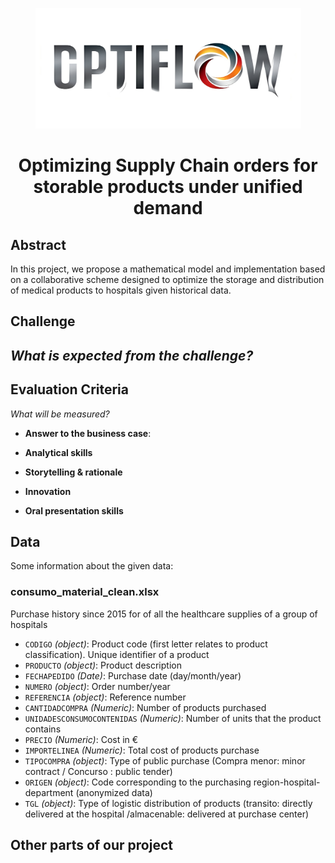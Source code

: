 <p align="center">
  <img width="425" height="193" src="project_dashboard/LogoOptiFlow.jpeg">
</p>

<h1 align="center">
    Optimizing Supply Chain orders for storable products under
unified demand <br>
</h1>


## Abstract
In this project, we propose a mathematical model and implementation based on a collaborative scheme designed to optimize the storage and distribution of medical products to hospitals given historical data.

## Challenge

*What is expected from the challenge?*
- 


## Evaluation Criteria
*What will be measured?*
- **Answer to the business case**: 

- **Analytical skills**

- **Storytelling & rationale**

- **Innovation**

- **Oral presentation skills**

## Data
Some information about the given data:

### consumo_material_clean.xlsx
Purchase history since 2015 for of all the healthcare supplies of a group of hospitals
- `CODIGO` *(object)*: Product code (first letter relates to product classification). Unique identifier of a product
- `PRODUCTO` *(object)*: Product description
- `FECHAPEDIDO` *(Date)*: Purchase date (day/month/year) 
- `NUMERO` *(object)*: Order number/year 
- `REFERENCIA` *(object)*: Reference number
- `CANTIDADCOMPRA` *(Numeric)*: Number of products purchased 
- `UNIDADESCONSUMOCONTENIDAS` *(Numeric)*: Number of units that the product contains
- `PRECIO` *(Numeric)*: Cost in €
- `IMPORTELINEA` *(Numeric)*: Total cost of products purchase
- `TIPOCOMPRA` *(object)*: Type of public purchase (Compra menor: minor contract / Concurso : public tender) 
- `ORIGEN` *(object)*: Code corresponding to the purchasing region-hospital-department (anonymized data)
- `TGL` *(object)*: Type of logistic distribution of products (transito: directly delivered at the hospital /almacenable: delivered at purchase center) 



## Other parts of our project